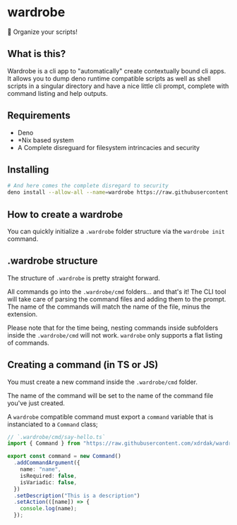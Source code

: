 # wardrobe

👚 Organize your scripts!

## What is this?

Wardrobe is a cli app to "automatically" create contextually bound cli apps. It
allows you to dump deno runtime compatible scripts as well as shell scripts in a
singular directory and have a nice little cli prompt, complete with command
listing and help outputs.

## Requirements

- Deno
- *Nix based system
- A Complete disreguard for filesystem intrincacies and security

## Installing

```sh
# And here comes the complete disregard to security
deno install --allow-all --name=wardrobe https://raw.githubusercontent.com/xdrdak/wardrobe/main/main.ts
```

## How to create a wardrobe

You can quickly initialize a `.wardrobe` folder structure via the
`wardrobe init` command.

## .wardrobe structure

The structure of `.wardrobe` is pretty straight forward.

All commands go into the `.wardrobe/cmd` folders... and that's it! The CLI tool
will take care of parsing the command files and adding them to the prompt. The
name of the commands will match the name of the file, minus the extension.

Please note that for the time being, nesting commands inside subfolders inside
the `.wardrobe/cmd` will not work. `wardrobe` only supports a flat listing of
commands.

## Creating a command (in TS or JS)

You must create a new command inside the `.wardrobe/cmd` folder.

The name of the command will be set to the name of the command file you've just
created.

A `wardrobe` compatible command must export a `command` variable that is
instanciated to a `Command` class;

```ts
// `.wardrobe/cmd/say-hello.ts`
import { Command } from "https://raw.githubusercontent.com/xdrdak/wardrobe/main/command.ts";

export const command = new Command()
  .addCommandArgument({
    name: "name",
    isRequired: false,
    isVariadic: false,
  })
  .setDescription("This is a description")
  .setAction(([name]) => {
    console.log(name);
  });
```
